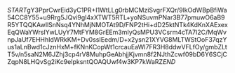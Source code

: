 $START$gY3PprCwrEid3yC1PR+I1WtLLg0rbMCMziSvgrFXQr/9lkOdWBpBfiWa54CC8Y55+u9Rrg5JQvi9gI4xXTWT5RTL+yoNSuvmPNar3B77pmuwO6aB9R5YTQQKAwIlSnNsq4YNhMjNMOTAt9D/FNP2tHi+dD25ktNTk4KdKnXAExexEqQWaYWrsIYwLUyY7MtFYM8GrEEm3mIyQsMPU3VCsrm4cTA7l2C/MqWvnpJaUf7EHHhIdWRkKM+Dv0ssIEedm/D+x2ysn21XYVG8MLTWStOoF37qzYus1aLnBwd1cJznHxM+fKNnKCopWt1crcauEaWI7FR3H8ddwVFLfOy/gmbZLtT5v/n5saN2M6JZhj3cp4rV8MuhpGeAbhjjKjvmn8f2NJthZcwf09bD6Y6SCjCZqpN8LHQvSg2iKc9eIpksntQOAQUwf4w3KP7kWaRZ$END$